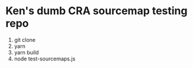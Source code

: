 # Ken's dumb CRA sourcemap testing repo

1. git clone
2. yarn
3. yarn build
4. node test-sourcemaps.js
